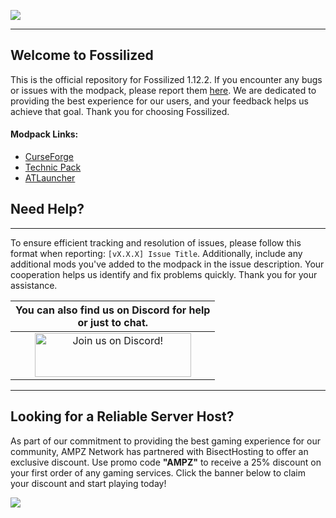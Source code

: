 ![](https://www.bisecthosting.com/images/CF/Fossilized2/BH_FS_Header.png)

------

## Welcome to Fossilized 

This is the official repository for Fossilized 1.12.2. If you encounter any bugs or issues with the modpack, please report them [here](https://github.com/AMPZNetwork/Fossilized/issues/new?assignees=&labels=Bug&projects=&template=bug_report.md&title=%5BBUG%5D). We are dedicated to providing the best experience for our users, and your feedback helps us achieve that goal. Thank you for choosing Fossilized. 
    
#### Modpack Links: 
+ [CurseForge](https://www.curseforge.com/minecraft/modpacks/fossilized)  
+ [Technic Pack](https://www.technicpack.net/modpack/fossilized.1628025)
+ [ATLauncher](https://atlauncher.com/pack/Fossilized)
  
## Need Help?

------

To ensure efficient tracking and resolution of issues, please follow this format when reporting: `[vX.X.X] Issue Title`. Additionally, include any additional mods you've added to the modpack in the issue description. Your cooperation helps us identify and fix problems quickly. Thank you for your assistance.
 
|You can also find us on Discord for help<br>or just to chat.|
|:------------:|
|<a href="https://discord.gg/enrpMDd"><img src="https://discord.com/assets/ff41b628a47ef3141164bfedb04fb220.png" alt="Join us on Discord!"  width="250" height="70"></a>|

------

## Looking for a Reliable Server Host?
As part of our commitment to providing the best gaming experience for our community, AMPZ Network has partnered with BisectHosting to offer an exclusive discount. Use promo code **"AMPZ"** to receive a 25% discount on your first order of any gaming services. Click the banner below to claim your discount and start playing today!

[![](https://www.bisecthosting.com/images/CF/Fossilized2/BH_FS_PromoCard.png)](https://bisecthosting.com/AMPZ)
